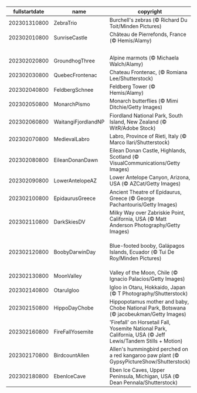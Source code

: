 |fullstartdate|name|copyright|title|image|
|--|--|--|--|--|
202301310800|ZebraTrio|Burchell's zebras (© Richard Du Toit/Minden Pictures)|Info|![](/en-AU/2023/02/202301310800ZebraTrio.jpg)|
202302010800|SunriseCastle|Château de Pierrefonds, France (© Hemis/Alamy)|Info|![](/en-AU/2023/02/202302010800SunriseCastle.jpg)|
||||![](/en-AU/2023/02/.jpg)|
202302020800|GroundhogThree|Alpine marmots (© Michaela Walch/Alamy)|Info|![](/en-AU/2023/02/202302020800GroundhogThree.jpg)|
202302030800|QuebecFrontenac|Chateau Frontenac, (© Romiana Lee/Shutterstock)|Info|![](/en-AU/2023/02/202302030800QuebecFrontenac.jpg)|
202302040800|FeldbergSchnee|Feldberg Tower (© Hemis/Alamy)|Info|![](/en-AU/2023/02/202302040800FeldbergSchnee.jpg)|
202302050800|MonarchPismo|Monarch butterflies (© Mimi Ditchie/Getty Images)|Info|![](/en-AU/2023/02/202302050800MonarchPismo.jpg)|
202302060800|WaitangiFjordlandNP|Fiordland National Park, South Island, New Zealand (© WitR/Adobe Stock)|Info|![](/en-AU/2023/02/202302060800WaitangiFjordlandNP.jpg)|
202302070800|MedievalLabro|Labro, Province of Rieti, Italy (© Marco Ilari/Shutterstock)|Info|![](/en-AU/2023/02/202302070800MedievalLabro.jpg)|
202302080800|EileanDonanDawn|Eilean Donan Castle, Highlands, Scotland (© VisualCommunications/Getty Images)|Info|![](/en-AU/2023/02/202302080800EileanDonanDawn.jpg)|
202302090800|LowerAntelopeAZ|Lower Antelope Canyon, Arizona, USA (© AZCat/Getty Images)|Info|![](/en-AU/2023/02/202302090800LowerAntelopeAZ.jpg)|
202302100800|EpidaurusGreece|Ancient Theatre of Epidaurus, Greece (© George Pachantouris/Getty Images)|Info|![](/en-AU/2023/02/202302100800EpidaurusGreece.jpg)|
202302110800|DarkSkiesDV|Milky Way over Zabriskie Point, California, USA (© Matt Anderson Photography/Getty Images)|Info|![](/en-AU/2023/02/202302110800DarkSkiesDV.jpg)|
202302120800|BoobyDarwinDay|Blue-footed booby, Galápagos Islands, Ecuador (© Tui De Roy/Minden Pictures)|A smooth landing, feet first|![](/en-AU/2023/02/202302120800BoobyDarwinDay.jpg)|
202302130800|MoonValley|Valley of the Moon, Chile (© Ignacio Palacios/Getty Images)|Info|![](/en-AU/2023/02/202302130800MoonValley.jpg)|
202302140800|OtaruIgloo|Igloo in Otaru, Hokkaido, Japan (© T Photography/Shutterstock)|Info|![](/en-AU/2023/02/202302140800OtaruIgloo.jpg)|
202302150800|HippoDayChobe|Hippopotamus mother and baby, Chobe National Park, Botswana (© jacobeukman/Getty Images)|Info|![](/en-AU/2023/02/202302150800HippoDayChobe.jpg)|
202302160800|FireFallYosemite|'Firefall' on Horsetail Fall, Yosemite National Park, California, USA (© Jeff Lewis/Tandem Stills + Motion)|Info|![](/en-AU/2023/02/202302160800FireFallYosemite.jpg)|
202302170800|BirdcountAllen|Allen's hummingbird perched on a red kangaroo paw plant (© GypsyPictureShow/Shutterstock)|Info|![](/en-AU/2023/02/202302170800BirdcountAllen.jpg)|
202302180800|EbenIceCave|Eben Ice Caves, Upper Peninsula, Michigan, USA (© Dean Pennala/Shutterstock)|Info|![](/en-AU/2023/02/202302180800EbenIceCave.jpg)|
